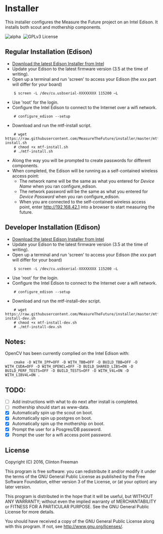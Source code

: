 # Installer

This installer configures the Measure the Future project on an Intel Edison. It installs both scout and mothership components.

![alpha](https://img.shields.io/badge/stability-alpha-orange.svg?style=flat "Alpha")&nbsp;
 ![GPLv3 License](https://img.shields.io/badge/license-GPLv3-blue.svg?style=flat "GPLv3 License")

## Regular Installation (Edison)

* [Download the latest Edison Installer from Intel](https://software.intel.com/en-us/iot/hardware/edison/downloads)
* Update your Edison to the latest firmware version (3.5 at the time of writing).
* Open up a terminal and run 'screen' to access your Edison (the xxx part will differ for your board)
```
	$ screen -L /dev/cu.usbserial-XXXXXXXX 115200 –L
```
* Use 'root' for the login.
* Configure the Intel Edison to connect to the Internet over a wifi network.
```
	# configure_edison --setup
```
* Download and run the mtf-install script.
```
	# wget https://raw.githubusercontent.com/MeasureTheFuture/installer/master/mtf-install.sh
	# chmod +x mtf-install.sh
	# ./mtf-install.sh
```
* Along the way you will be prompted to create passwords for different components.
* When completed, the Edison will be running as a self-contained wireless access point:
	* The network name will be the same as what you entered for *Device Name* when you ran configure_edison.
	* The network password will be the same as what you entered for *Device Password* when you ran configure_edison.
	* When you are connected to the self-contained wireless access point, enter http://192.168.42.1 into a browser to start measuring the future.

## Developer Installation (Edison)

* [Download the latest Edison Installer from Intel](https://software.intel.com/en-us/iot/hardware/edison/downloads)
* Update your Edison to the latest firmware version (3.5 at the time of writing).
* Open up a terminal and run 'screen' to access your Edison (the xxx part will differ for your board)
```
	$ screen -L /dev/cu.usbserial-XXXXXXXX 115200 –L
```
* Use 'root' for the login.
* Configure the Intel Edison to connect to the Internet over a wifi network.
```
	# configure_edison --setup
```
* Download and run the mtf-install-dev script.
```
	# wget https://raw.githubusercontent.com/MeasureTheFuture/installer/master/mtf-install-dev.sh
	# chmod +x mtf-install-dev.sh
	# ./mtf-install-dev.sh
```

## Notes:
OpenCV has been currently complied on the Intel Edison with:
```
	cmake -D WITH_IPP=OFF -D WITH_TBB=OFF -D BUILD_TBB=OFF -D WITH_CUDA=OFF -D WITH_OPENCL=OFF -D BUILD_SHARED_LIBS=ON -D BUILD_PERF_TESTS=OFF -D BUILD_TESTS=OFF -D WITH_V4L=ON -D WITH_LIBV4L=ON .
```

## TODO:
- [ ] Add instructions with what to do next after install is completed.
- [ ] mothership should start as www-data.
- [x] Automatically spin up the scout on boot.
- [x] Automatically spin up postgres on boot.
- [x] Automatically spin up the mothership on boot.
- [x] Prompt the user for a Posgres/DB password.
- [x] Prompt the user for a wifi access point password.

## License

Copyright (C) 2016, Clinton Freeman

This program is free software: you can redistribute it and/or modify
it under the terms of the GNU General Public License as published by
the Free Software Foundation, either version 3 of the License, or
(at your option) any later version.

This program is distributed in the hope that it will be useful,
but WITHOUT ANY WARRANTY; without even the implied warranty of
MERCHANTABILITY or FITNESS FOR A PARTICULAR PURPOSE.  See the
GNU General Public License for more details.

You should have received a copy of the GNU General Public License
along with this program.  If not, see <http://www.gnu.org/licenses/>.
